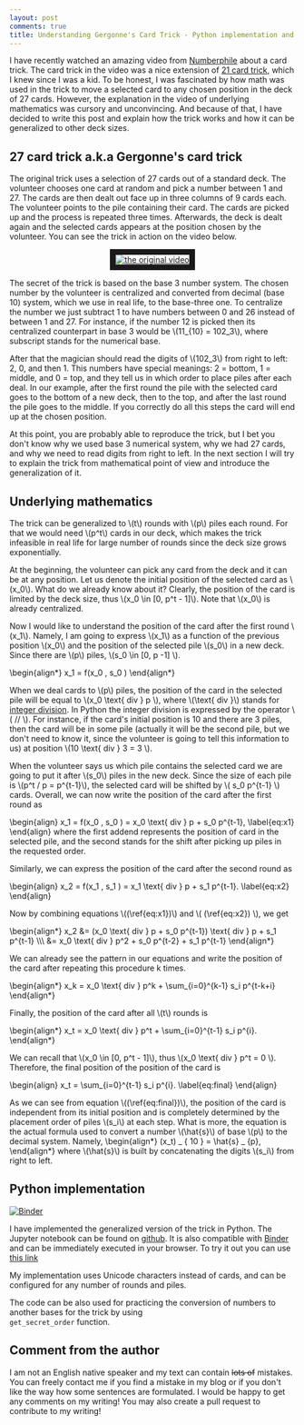 ```yaml
---
layout: post
comments: true
title: Understanding Gergonne's Card Trick - Python implementation and underlying mathematics
---
```


I have recently watched an amazing video from [Numberphile](http://www.numberphile.com/) about a card trick. The card trick in the video was a nice extension of [21 card trick](https://en.wikipedia.org/wiki/Twenty_One_Card_Trick), which I knew since I was a kid. 
To be honest, I was fascinated by how math was used in the trick to move a selected card to any chosen position in the deck of 27 cards. However, the explanation in the video of underlying mathematics was cursory and unconvincing. And because of that, I have decided to write this post and explain how the trick works and how it can be generalized to other deck sizes.


## 27 card trick a.k.a Gergonne's card trick

The original trick uses a selection of 27 cards out of a standard deck. The volunteer chooses one card at random and pick a number between 1 and 27. The cards are then dealt out face up in three columns of 9 cards each. The volunteer points to the pile containing their card. The cards are picked up and the process is repeated three times. Afterwards, the deck is dealt again and the selected cards appears at the position chosen by the volunteer. You can see the trick in action on the video below. 

<p align="center">
<a href="http://www.youtube.com/watch?feature=player_embedded&v=l7lP9y7Bb5g
" target="_blank"><img src="http://img.youtube.com/vi/l7lP9y7Bb5g/0.jpg" 
alt="the original video"  border="10" /></a>
</p>

The secret of the trick is based on the base 3 number system.
The chosen number by the volunteer is centralized and converted from decimal (base 10) system, which we use in real life, to the base-three one. To centralize the number we just subtract 1 to have numbers between 0 and 26 instead of between 1 and 27. 
For instance, if the number 12 is picked then its centralized counterpart in base 3 would be \\(11_{10} = 102_3\\), where subscript stands for the numerical base.

After that the magician should read the digits of \\(102_3\\) from right to left: 2, 0, and then 1. This numbers have special meanings:  2 = bottom, 1 = middle, and 0 = top, and they tell us in which order to place piles after each deal. In our example, after the first round the pile with the selected card goes to the bottom of a new deck, then to the top, and after the last round the pile goes to the middle. If you correctly do all this steps the card will end up at the chosen position.

At this point, you are probably able to reproduce the trick, but I bet you don't know why we used base 3 numerical system, why we had 27 cards, and why we need to read digits from right to left. In the next section I will try to explain the trick from mathematical point of view and introduce the generalization of it.


## Underlying mathematics

The trick can be generalized to  \\(t\\) rounds with \\(p\\) piles each round. For that we would need \\(p^t\\) cards in our deck, which makes the trick infeasible in real life for large number of rounds since the deck size grows exponentially. 


At the beginning, the volunteer can pick any card from the deck and it can be at any position. Let us denote the initial position of the selected card as \\(x_0\\). What do we already know about it? Clearly, the position of the card is limited by the deck size, thus \\(x_0 \in [0, p^t - 1]\\). Note that \\(x_0\\) is already centralized. 

Now I would like to understand the position of the card after the first round \\(x_1\\). Namely, I am going to express \\(x_1\\) as a function of the previous position \\(x_0\\) and the position of the selected pile \\(s_0\\) in a new deck. Since there are  \\(p\\)  piles, \\(s_0 \in [0, p -1] \\).


\begin{align\*}
   x_1 = f(x_0 , s_0 )
\end{align\*}

When we deal cards to \\(p\\) piles, the position of the  card in the selected pile will be equal to \\(x_0 \text{ div } p \\), where \\(\text{ div }\\) stands for [integer division](https://en.wikipedia.org/wiki/Division_(mathematics)#Of_integers). In Python the integer division is expressed by the operator \\( // \\). For instance, if the card's initial position is 10 and there are 3 piles, then the card will be in some pile (actually it will be the second pile, but we don't need to know it, since the volunteer is going to tell this information to us) at position \\(10 \text{ div } 3 = 3 \\). 

When the volunteer says us which pile contains the selected card we are going to put it after  \\(s_0\\) piles in the new deck. Since the size of each pile is \\(p^t / p = p^{t-1}\\), the selected card will be shifted by \\( s_0 p^{t-1} \\) cards. Overall, we can now write the position of the card after the first round as


\begin{align}
   x_1 = f(x_0 , s_0 ) = x_0 \text{ div } p + s_0 p^{t-1},
   \label{eq:x1}
\end{align}
where the first addend represents the position of card in the selected pile, and the second stands for the shift after picking up piles in the requested order. 


Similarly, we can express the position of the card after the second round as 

\begin{align}
   x_2 = f(x_1 , s_1 ) = x_1 \text{ div } p + s_1 p^{t-1}.
   \label{eq:x2}
\end{align}

Now by combining equations \\((\ref{eq:x1})\\) and  \\( (\ref{eq:x2}) \\), we get

\begin{align\*}
   x_2 &=   (x_0 \text{ div } p + s_0 p^{t-1}) \text{ div } p + s_1 p^{t-1} \\\\\\
   &= x_0 \text{ div } p^2 + s_0 p^{t-2} + s_1 p^{t-1}
\end{align\*}

We can already see the pattern in our equations and write the position of the card after repeating this procedure k times.

\begin{align\*}
   x_k = x_0 \text{ div } p^k + \sum_{i=0}^{k-1} s_i p^{t-k+i} 
\end{align\*}

Finally, the position of the card after all \\(t\\) rounds is 

\begin{align\*}
   x_t = x_0 \text{ div } p^t + \sum_{i=0}^{t-1} s_i p^{i}.
\end{align\*}

We can recall that \\(x_0 \in [0, p^t - 1]\\), thus \\(x_0 \text{ div } p^t = 0 \\). Therefore, the final position of the position of the card is

\begin{align}
   x_t = \sum_{i=0}^{t-1} s_i p^{i}.
  \label{eq:final}
\end{align}

As we can see from equation \\((\ref{eq:final})\\), the position of the card is independent from its initial position and is completely determined by the placement order of piles \\(s_i\\) at each step. What is more, the equation is the actual formula used to convert a number \\(\hat{s}\\) of base \\(p\\) to the decimal system. Namely, 
\begin{align\*}
   (x_t) _ { 10 } = \hat{s} _ {p},
\end{align\*}
where \\(\hat{s}\\) is built by concatenating the digits \\(s_i\\) from right to left.


## Python implementation

[![Binder](https://mybinder.org/badge.svg)](https://mybinder.org/v2/gh/TaranovK/card-trick-assets/master?filepath=card_trick.ipynb)

I have implemented the generalized version of the trick in Python. The Jupyter notebook can be found on [github](https://github.com/TaranovK/card-trick-assets). It is also compatible with [Binder](https://mybinder.org/) and can be immediately executed in your browser. To try it out you can use [this link](https://mybinder.org/v2/gh/TaranovK/card-trick-assets/master?filepath=card_trick.ipynb)

My implementation uses Unicode characters instead of cards, and can be configured for any number of rounds and piles. 

The code can be also used for practicing the conversion of numbers to another bases for the trick by using    <code class="python"> get_secret_order</code> function.



## Comment from the author
I am not an English native speaker and my text can contain ~~lots of~~ mistakes. You can freely contact me if you find a mistake in my blog or if you don't like the way how some sentences are formulated. I would be happy to get any comments on my writing! You may also create a pull request to contribute to my writing!